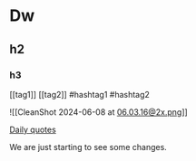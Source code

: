 # Dw
## h2
### h3
[[tag1]]
[[tag2]]
#hashtag1
#hashtag2


![[CleanShot 2024-06-08 at 06.03.16@2x.png]]

[Daily quotes](https://www.brainyquote.com/quote_of_the_day)


We are just starting to see some changes.
